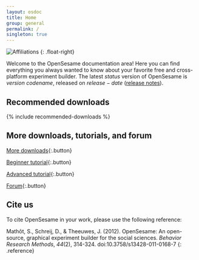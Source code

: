 ```yaml
---
layout: osdoc
title: Home
group: general
permalink: /
singleton: true
---
```


![Affiliations](/img/affiliations.png "Affiliations")
{: .float-right}


Welcome to the OpenSesame documentation area! Here you can find everything you always wanted to know about your favorite free and cross-platform experiment builder. The latest $status$ version of OpenSesame is $version$ *$codename$*, released on $release-date$ ([release notes]).

## Recommended downloads

{% include recommended-downloads %}

## More downloads, tutorials, and forum

[More downloads][]{:.button}

[Beginner tutorial][]{:.button}

[Advanced tutorial][]{:.button}

[Forum][]{:.button}

## Cite us

To cite OpenSesame in your work, please use the following reference:

Mathôt, S., Schreij, D., & Theeuwes, J. (2012). OpenSesame: An open-source, graphical experiment builder for the social sciences. *Behavior Research Methods*, *44*(2), 314-324. doi:10.3758/s13428-011-0168-7
{: .reference}

[forum]: http://forum.cogsci.nl/
[Beginner tutorial]: /tutorials/step-by-step-tutorial/
[Advanced tutorial]: /tutorials/attentional-blink/
[release notes]: /notes/$version$/
[More downloads]: /getting-opensesame/download/
[chris longmore]: http://www.chrislongmore.co.uk/
